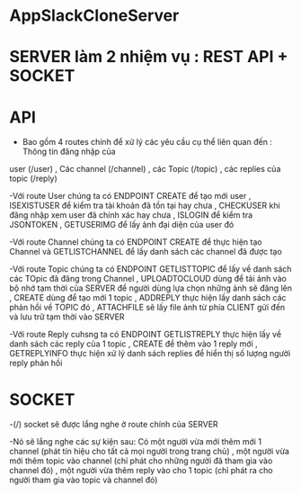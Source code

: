# AppSlackCloneServer

# SERVER làm 2 nhiệm vụ : REST API  + SOCKET

# API 

- Bao gồm 4 routes chính để xử lý các yêu cầu cụ thể liên quan đến : Thông tin đăng nhập của

 user (/user) , Các channel (/channel) , các Topic (/topic) , các replies của topic (/reply)

-Với route User chúng ta có ENDPOINT CREATE để tạo mới user , ISEXISTUSER để kiểm tra tài khoản đã tồn tại hay chưa , CHECKUSER khi đăng nhập xem user đã chính xác hay chưa , ISLOGIN để kiểm tra JSONTOKEN , GETUSERIMG để lấy ảnh đại diện của user đó

-Với route Channel chúng ta có ENDPOINT CREATE để thực hiện tạo Channel và GETLISTCHANNEL để lấy danh sách các channel đã được tạo

-Với route Topic chúng ta có ENDPOINT GETLISTTOPIC để lấy về danh sách các TOpic đã đăng trong Channel , UPLOADTOCLOUD dùng để tải ảnh vào bộ nhớ tạm thời của SERVER để người dùng lựa chọn những ảnh sẽ đăng lên , CREATE dùng để tạo mới 1 topic , ADDREPLY thực hiện lấy danh sách các phản hồi về TOPIC đó , ATTACHFILE sẽ lấy file ảnh từ phía CLIENT gửi đến và lưu trữ tạm thời vào SERVER

-Với route Reply cuhsng ta có ENDPOINT GETLISTREPLY thực hiện lấy về danh sách các reply của 1 topic , CREATE để thêm vào 1 reply mới , GETREPLYINFO thực hiện xử lý danh sách replies để hiển thị số lượng người reply phản hồi

# SOCKET 

-(/) socket sẽ được lắng nghe ở route chính của SERVER

-Nó sẽ lắng nghe các sự kiện sau: Có một người vừa mới thêm mới 1 channel (phát tín hiệu cho tất cả mọi người trong trang chủ) , một người vừa mới thêm topic vào channel (chỉ phát cho những người đã tham gia vào channel đó) , một người vừa thêm reply vào cho 1 topic (chỉ phát ra cho người tham gia vào topic và channel đó)

